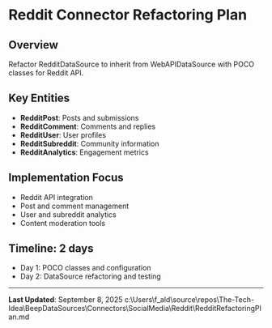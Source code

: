 # Reddit Connector Refactoring Plan

## Overview
Refactor RedditDataSource to inherit from WebAPIDataSource with POCO classes for Reddit API.

## Key Entities
- **RedditPost**: Posts and submissions
- **RedditComment**: Comments and replies
- **RedditUser**: User profiles
- **RedditSubreddit**: Community information
- **RedditAnalytics**: Engagement metrics

## Implementation Focus
- Reddit API integration
- Post and comment management
- User and subreddit analytics
- Content moderation tools

## Timeline: 2 days
- Day 1: POCO classes and configuration
- Day 2: DataSource refactoring and testing

---

**Last Updated**: September 8, 2025</content>
<parameter name="filePath">c:\Users\f_ald\source\repos\The-Tech-Idea\BeepDataSources\Connectors\SocialMedia\Reddit\RedditRefactoringPlan.md

